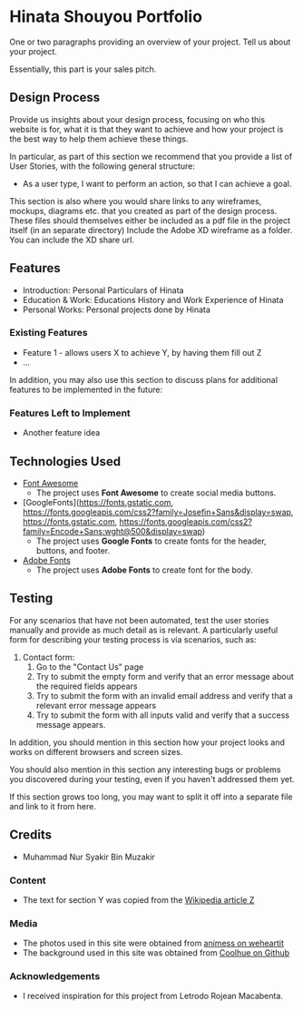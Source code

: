 # Hinata Shouyou Portfolio

One or two paragraphs providing an overview of your project. Tell us about your project.

Essentially, this part is your sales pitch.
 
## Design Process
 
Provide us insights about your design process, focusing on who this website is for, what it is that they want to achieve and how your project is the best way to help them achieve these things.

In particular, as part of this section we recommend that you provide a list of User Stories, with the following general structure:
- As a user type, I want to perform an action, so that I can achieve a goal.

This section is also where you would share links to any wireframes, mockups, diagrams etc. that you created as part of the design process. 
These files should themselves either be included as a pdf file in the project itself (in an separate directory)
Include the Adobe XD wireframe as a folder. You can include the XD share url. 

## Features

- Introduction: Personal Particulars of Hinata
- Education & Work: Educations History and Work Experience of Hinata
- Personal Works: Personal projects done by Hinata
 
### Existing Features
- Feature 1 - allows users X to achieve Y, by having them fill out Z
- ...

In addition, you may also use this section to discuss plans for additional features to be implemented in the future:

### Features Left to Implement
- Another feature idea

## Technologies Used

- [Font Awesome](https://cdnjs.cloudflare.com/ajax/libs/font-awesome/4.7.0/css/font-awesome.min.css)
    - The project uses **Font Awesome** to create social media buttons.
- [GoogleFonts](https://fonts.gstatic.com, https://fonts.googleapis.com/css2?family=Josefin+Sans&display=swap, https://fonts.gstatic.com, https://fonts.googleapis.com/css2?family=Encode+Sans:wght@500&display=swap)
    - The project uses **Google Fonts** to create fonts for the header, buttons, and footer.
- [Adobe Fonts](https://use.typekit.net/xdd7oep.css)
    - The project uses **Adobe Fonts** to create font for the body.

## Testing

For any scenarios that have not been automated, test the user stories manually and provide as much detail as is relevant. A particularly useful form for describing your testing process is via scenarios, such as:

1. Contact form:
    1. Go to the "Contact Us" page
    2. Try to submit the empty form and verify that an error message about the required fields appears
    3. Try to submit the form with an invalid email address and verify that a relevant error message appears
    4. Try to submit the form with all inputs valid and verify that a success message appears.

In addition, you should mention in this section how your project looks and works on different browsers and screen sizes.

You should also mention in this section any interesting bugs or problems you discovered during your testing, even if you haven't addressed them yet.

If this section grows too long, you may want to split it off into a separate file and link to it from here.

## Credits
- Muhammad Nur Syakir Bin Muzakir
### Content
- The text for section Y was copied from the [Wikipedia article Z](https://en.wikipedia.org/wiki/Z)

### Media
- The photos used in this site were obtained from [animess on weheartit](https://weheartit.com/entry/163728038)
- The background used in this site was obtained from [Coolhue on Github](https://webkul.github.io/coolhue/)

### Acknowledgements

- I received inspiration for this project from Letrodo Rojean Macabenta.
